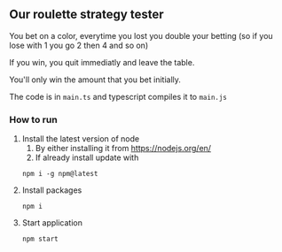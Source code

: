 ## Our roulette strategy tester
You bet on a color, everytime you lost you double your betting (so if you lose with 1 you go 2 then 4 and so on)

If you win, you quit immediatly and leave the table.

You'll only win the amount that you bet initially.

The code is in `main.ts` and typescript compiles it to `main.js`

### How to run
1. Install the latest version of node
   1. By either installing it from https://nodejs.org/en/
   2. If already install update with
   ```
   npm i -g npm@latest
   ```
2. Install packages
   ```
   npm i
   ```
3. Start application
    ```
    npm start
   ```
